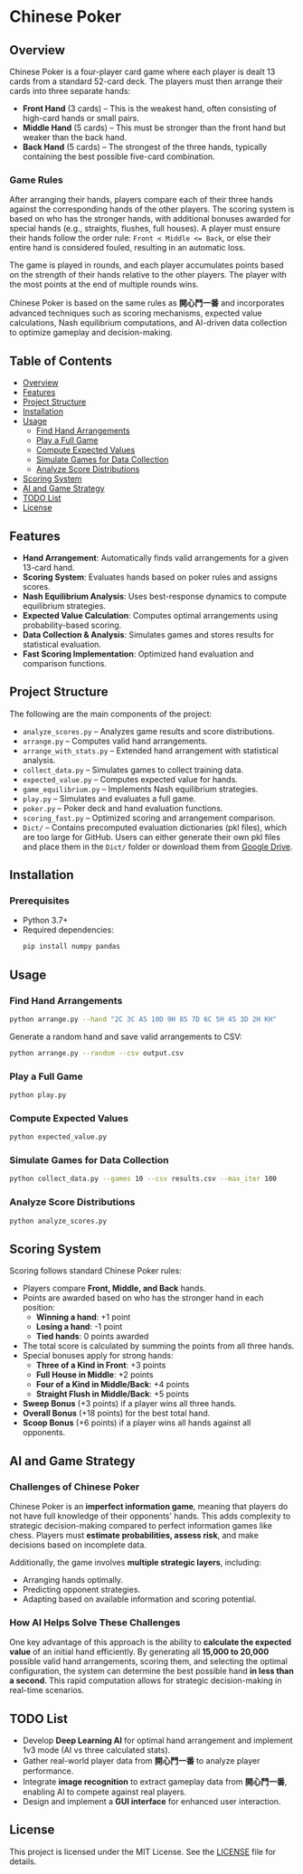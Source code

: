 # Chinese Poker

## Overview

Chinese Poker is a four-player card game where each player is dealt 13 cards from a standard 52-card deck. The players must then arrange their cards into three separate hands:

- **Front Hand** (3 cards) – This is the weakest hand, often consisting of high-card hands or small pairs.
- **Middle Hand** (5 cards) – This must be stronger than the front hand but weaker than the back hand.
- **Back Hand** (5 cards) – The strongest of the three hands, typically containing the best possible five-card combination.

### Game Rules
After arranging their hands, players compare each of their three hands against the corresponding hands of the other players. The scoring system is based on who has the stronger hands, with additional bonuses awarded for special hands (e.g., straights, flushes, full houses). A player must ensure their hands follow the order rule: `Front < Middle <= Back`, or else their entire hand is considered fouled, resulting in an automatic loss.

The game is played in rounds, and each player accumulates points based on the strength of their hands relative to the other players. The player with the most points at the end of multiple rounds wins.

Chinese Poker is based on the same rules as **開心鬥一番** and incorporates advanced techniques such as scoring mechanisms, expected value calculations, Nash equilibrium computations, and AI-driven data collection to optimize gameplay and decision-making.

## Table of Contents

- [Overview](#overview)
- [Features](#features)
- [Project Structure](#project-structure)
- [Installation](#installation)
- [Usage](#usage)
  - [Find Hand Arrangements](#find-hand-arrangements)
  - [Play a Full Game](#play-a-full-game)
  - [Compute Expected Values](#compute-expected-values)
  - [Simulate Games for Data Collection](#simulate-games-for-data-collection)
  - [Analyze Score Distributions](#analyze-score-distributions)
- [Scoring System](#scoring-system)
- [AI and Game Strategy](#ai-and-game-strategy)
- [TODO List](#todo-list)
- [License](#license)

## Features

- **Hand Arrangement**: Automatically finds valid arrangements for a given 13-card hand.
- **Scoring System**: Evaluates hands based on poker rules and assigns scores.
- **Nash Equilibrium Analysis**: Uses best-response dynamics to compute equilibrium strategies.
- **Expected Value Calculation**: Computes optimal arrangements using probability-based scoring.
- **Data Collection & Analysis**: Simulates games and stores results for statistical evaluation.
- **Fast Scoring Implementation**: Optimized hand evaluation and comparison functions.

## Project Structure

The following are the main components of the project:

- `analyze_scores.py` – Analyzes game results and score distributions.
- `arrange.py` – Computes valid hand arrangements.
- `arrange_with_stats.py` – Extended hand arrangement with statistical analysis.
- `collect_data.py` – Simulates games to collect training data.
- `expected_value.py` – Computes expected value for hands.
- `game_equilibrium.py` – Implements Nash equilibrium strategies.
- `play.py` – Simulates and evaluates a full game.
- `poker.py` – Poker deck and hand evaluation functions.
- `scoring_fast.py` – Optimized scoring and arrangement comparison.
- `Dict/` – Contains precomputed evaluation dictionaries (pkl files), which are too large for GitHub. Users can either generate their own pkl files and place them in the `Dict/` folder or download them from [Google Drive](https://drive.google.com/drive/folders/16xG5Q71OJtGZQXdtI4nxHSs1wa2llQZe?usp=drive_link).

## Installation

### Prerequisites

- Python 3.7+
- Required dependencies:
  ```bash
  pip install numpy pandas
  ```

## Usage

### Find Hand Arrangements
```bash
python arrange.py --hand "2C 3C AS 10D 9H 8S 7D 6C 5H 4S 3D 2H KH"
```
Generate a random hand and save valid arrangements to CSV:
```bash
python arrange.py --random --csv output.csv
```

### Play a Full Game
```bash
python play.py
```

### Compute Expected Values
```bash
python expected_value.py
```

### Simulate Games for Data Collection
```bash
python collect_data.py --games 10 --csv results.csv --max_iter 100
```

### Analyze Score Distributions
```bash
python analyze_scores.py 
```

## Scoring System

Scoring follows standard Chinese Poker rules:

- Players compare **Front, Middle, and Back** hands.
- Points are awarded based on who has the stronger hand in each position:
  - **Winning a hand**: +1 point
  - **Losing a hand**: -1 point
  - **Tied hands**: 0 points awarded
- The total score is calculated by summing the points from all three hands.
- Special bonuses apply for strong hands:
  - **Three of a Kind in Front**: +3 points
  - **Full House in Middle**: +2 points
  - **Four of a Kind in Middle/Back**: +4 points
  - **Straight Flush in Middle/Back**: +5 points
- **Sweep Bonus** (+3 points) if a player wins all three hands.
- **Overall Bonus** (+18 points) for the best total hand.
- **Scoop Bonus** (+6 points) if a player wins all hands against all opponents.

## AI and Game Strategy

### Challenges of Chinese Poker

Chinese Poker is an **imperfect information game**, meaning that players do not have full knowledge of their opponents' hands. This adds complexity to strategic decision-making compared to perfect information games like chess. Players must **estimate probabilities, assess risk**, and make decisions based on incomplete data.

Additionally, the game involves **multiple strategic layers**, including:
- Arranging hands optimally.
- Predicting opponent strategies.
- Adapting based on available information and scoring potential.

### How AI Helps Solve These Challenges

One key advantage of this approach is the ability to **calculate the expected value** of an initial hand efficiently. By generating all **15,000 to 20,000** possible valid hand arrangements, scoring them, and selecting the optimal configuration, the system can determine the best possible hand **in less than a second**. This rapid computation allows for strategic decision-making in real-time scenarios.

## TODO List

- Develop **Deep Learning AI** for optimal hand arrangement and implement 1v3 mode (AI vs three calculated stats).
- Gather real-world player data from **開心鬥一番** to analyze player performance.
- Integrate **image recognition** to extract gameplay data from **開心鬥一番**, enabling AI to compete against real players.
- Design and implement a **GUI interface** for enhanced user interaction.

## License

This project is licensed under the MIT License. See the [LICENSE](LICENSE) file for details.

